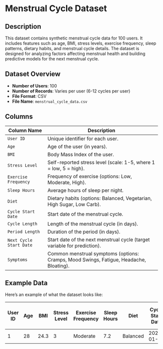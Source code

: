 # Menstrual Cycle Dataset

## Description
This dataset contains synthetic menstrual cycle data for 100 users. It includes features such as age, BMI, stress levels, exercise frequency, sleep patterns, dietary habits, and menstrual cycle details. The dataset is designed for analyzing factors affecting menstrual health and building predictive models for the next menstrual cycle.

## Dataset Overview
- **Number of Users**: 100
- **Number of Records**: Varies per user (6-12 cycles per user)
- **File Format**: CSV
- **File Name**: `menstrual_cycle_data.csv`

## Columns
| Column Name           | Description                                                                 |
|-----------------------|-----------------------------------------------------------------------------|
| `User ID`             | Unique identifier for each user.                                            |
| `Age`                 | Age of the user (in years).                                                 |
| `BMI`                 | Body Mass Index of the user.                                                |
| `Stress Level`        | Self-reported stress level (scale: 1-5, where 1 = low, 5 = high).          |
| `Exercise Frequency`  | Frequency of exercise (options: Low, Moderate, High).                      |
| `Sleep Hours`         | Average hours of sleep per night.                                           |
| `Diet`                | Dietary habits (options: Balanced, Vegetarian, High Sugar, Low Carb).       |
| `Cycle Start Date`    | Start date of the menstrual cycle.                                          |
| `Cycle Length`        | Length of the menstrual cycle (in days).                                    |
| `Period Length`       | Duration of the period (in days).                                           |
| `Next Cycle Start Date` | Start date of the next menstrual cycle (target variable for prediction).  |
| `Symptoms`            | Common menstrual symptoms (options: Cramps, Mood Swings, Fatigue, Headache, Bloating). |

## Example Data
Here’s an example of what the dataset looks like:

| User ID | Age | BMI  | Stress Level | Exercise Frequency | Sleep Hours | Diet       | Cycle Start Date | Cycle Length | Period Length | Next Cycle Start Date | Symptoms     |
|---------|-----|------|--------------|--------------------|-------------|------------|------------------|--------------|---------------|-----------------------|--------------|
| 1       | 28  | 24.3 | 3            | Moderate           | 7.2         | Balanced   | 2023-01-15      | 28           | 5             | 2023-02-12           | Cramps       |